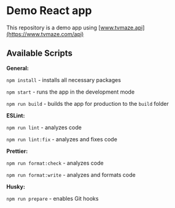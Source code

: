 # Demo React app

This repository is a demo app using [www.tvmaze.api](https://www.tvmaze.com/api)

## Available Scripts

**General:**

`npm install` - installs all necessary packages

`npm start` - runs the app in the development mode

`npm run build` - builds the app for production to the `build` folder

**ESLint:**

`npm run lint` - analyzes code

`npm run lint:fix` - analyzes and fixes code

**Prettier:**

`npm run format:check` - analyzes code

`npm run format:write` - analyzes and formats code

**Husky:**

`npm run prepare` - enables Git hooks
